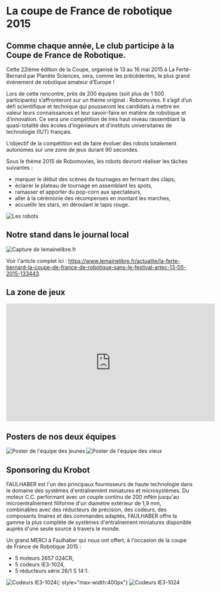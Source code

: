 # La coupe de France de robotique 2015

## Comme chaque année, Le club participe à la Coupe de France de Robotique.

Cette 22ième édition de la Coupe, organisé le 13 au 16 mai 2015 à La Ferté-Bernard par Planète Sciences, sera, comme les précédentes, le plus grand évènement de robotique amateur d’Europe !

Lors de cette rencontre, près de 200 équipes (soit plus de 1 500 participants) s’affronteront sur un thème original : Robomovies. Il s’agit d’un défi scientifique et technique qui pousseront les candidats à mettre en valeur leurs connaissances et leur savoir-faire en matière de robotique et d’innovation. Ce sera une compétition de très haut niveau rassemblant la quasi-totalité des écoles d’ingénieurs et d’instituts universitaires de technologie (IUT) français.

L’objectif de la compétition est de faire évoluer des robots totalement autonomes sur une zone de jeux durant 90 secondes.

Sous le thème 2015 de Robomovies, les robots devront réaliser les tâches suivantes :

  * marquer le début des scènes de tournages en fermant des claps,
  * éclairer le plateau de tournage en assemblant les spots,
  * ramasser et apporter du pop-corn aux spectateurs,
  * aller à la cérémonie des récompenses en montant les marches,
  * accueillir les stars, en déroulant le tapis rouge.

![Les robots](img/coupe_de_france_2015_robot.jpg)

## Notre stand dans le journal local

![Capture de lemainelibre.fr](img/coupe_de_france_2015_capture_articlelemaine.png)

Voir l'article complet ici : <https://www.lemainelibre.fr/actualite/la-ferte-bernard-la-coupe-de-france-de-robotique-sans-le-festival-artec-13-05-2015-133443>.

## La zone de jeux

<iframe width="560" height="315" src="https://www.youtube-nocookie.com/embed/TmtLTKzrGKw" frameborder="0" allow="accelerometer; autoplay; encrypted-media; gyroscope; picture-in-picture" allowfullscreen></iframe>

## Posters de nos deux équipes

![Poster de l'équipe des jeunes](img/coupe_de_france_2015_poster_equipe_jeunes.jpg)
![Poster de l'équipe des vieux](img/coupe_de_france_2015_poster_equipe_vieux.jpg)

## Sponsoring du Krobot

FAULHABER est l'un des principaux fournisseurs de haute technologie dans le
domaine des systèmes d'entraînement miniatures et microsystèmes.
Du moteur C.C. performant avec un couple continu de 200 mNm jusqu'au
microentraînement filiforme d'un diamètre extérieur de 1,9 mm, combinables
avec des réducteurs de précision, des codeurs, des composants linaires et des
commandes adaptés,
FAULHABER offre la gamme la plus complète de systèmes d'entraînement miniatures
disponible auprès d'une seule source à travers le monde.

Un grand MERCI à Faulhaber qui nous ont offert, à l'occasion de la coupe de France de Robotique 2015 :

  * 5 moteurs 2657 024CR,
  * 5 codeurs IE3-1024,
  * 5 réducteurs série 26/1 S 14:1.

![Codeurs IE3-1024](img/faulhaber.png){: style="max-width:400px"}
![Codeurs IE3-1024](img/coupe_de_france_2015_IE3-1024L_F.png)

